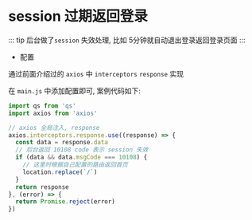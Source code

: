 # session 过期返回登录

::: tip
后台做了`session` 失效处理, 比如 5分钟就自动退出登录返回登录页面
:::

- 配置

通过前面介绍过的 `axios` 中 `interceptors` `response` 实现

在 `main.js` 中添加配置即可, 案例代码如下:

```js {5,10}
import qs from 'qs'
import axios from 'axios'

// axios 全局注入, response
axios.interceptors.response.use((response) => {
  const data = response.data
  // 后台返回 10108 code 表示 session 失效
  if (data && data.msgCode === 10108) {
    // 这里时根据自己配置的路由返回首页
    location.replace(`/`)
  }
  return response
}, (error) => {
  return Promise.reject(error)
})
```